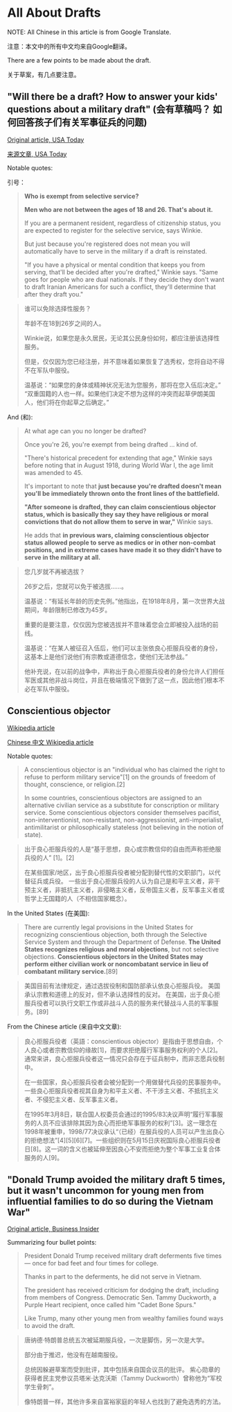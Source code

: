 # All About Drafts

NOTE: All Chinese in this article is from Google Translate.

注意：本文中的所有中文均来自Google翻译。

There are a few points to be made about the draft.

关于草案，有几点要注意。

## "Will there be a draft? How to answer your kids' questions about a military draft" (会有草稿吗？ 如何回答孩子们有关军事征兵的问题)

[Original article, USA Today](https://www.usatoday.com/story/life/parenting/2020/01/06/military-draft-how-answer-your-kids-questions-draft/2823826001/)

[来源文章, USA Today](https://www.usatoday.com/story/life/parenting/2020/01/06/military-draft-how-answer-your-kids-questions-draft/2823826001/)

Notable quotes:

引号：

> **Who is exempt from selective service?**
>
> **Men who are not between the ages of 18 and 26. That's about it.**
> 
> If you are a permanent resident, regardless of citizenship status, you are expected to register for the selective service, says Winkie.
> 
> But just because you're registered does not mean you will automatically have to serve in the military if a draft is reinstated. 
> 
> "If you have a physical or mental condition that keeps you from serving, that'll be decided after you're drafted," Winkie says. "Same goes for people who are dual nationals. If they decide they don't want to draft Iranian Americans for such a conflict, they'll determine that after they draft you."

> 谁可以免除选择性服务？
>
> 年龄不在18到26岁之间的人。
>
> Winkie说，如果您是永久居民，无论其公民身份如何，都应注册该选择性服务。
>
> 但是，仅仅因为您已经注册，并不意味着如果恢复了选秀权，您将自动不得不在军队中服役。
> 
> 温基说：“如果您的身体或精神状况无法为您服务，那将在您入伍后决定。” “双重国籍的人也一样。如果他们决定不想为这样的冲突而起草伊朗美国人，他们将在你起草之后确定。”

And (和):

> At what age can you no longer be drafted?
> 
> Once you're 26, you're exempt from being drafted ... kind of.
> 
> "There's historical precedent for extending that age," Winkie says before noting that in August 1918, during World War I, the age limit was amended to 45. 
> 
> It's important to note that **just because you're drafted doesn't mean you'll be immediately thrown onto the front lines of the battlefield.**
> 
> **"After someone is drafted, they can claim conscientious objector status, which is basically they say they have religious or moral convictions that do not allow them to serve in war,"** Winkie says.
> 
> He adds that **in previous wars, claiming conscientious objector status allowed people to serve as medics or in other non-combat positions, and in extreme cases have made it so they didn't have to serve in the military at all.**

> 您几岁就不再被选拔？
> 
> 26岁之后，您就可以免于被选拔……。
> 
> 温基说：“有延长年龄的历史先例。”他指出，在1918年8月，第一次世界大战期间，年龄限制已修改为45岁。
> 
> 重要的是要注意，仅仅因为您被选拔并不意味着您会立即被投入战场的前线。
> 
> 温基说：“在某人被征召入伍后，他们可以主张依良心拒服兵役者的身份，这基本上是他们说他们有宗教或道德信念，使他们无法参战。”
> 
> 他补充说，在以前的战争中，声称出于良心拒服兵役者的身份允许人们担任军医或其他非战斗岗位，并且在极端情况下做到了这一点，因此他们根本不必在军队中服役。

## Conscientious objector

[Wikipedia article](https://en.wikipedia.org/wiki/Conscientious_objector)

[Chinese 中文 Wikipedia article](https://zh.wikipedia.org/wiki/%E8%89%AF%E5%BF%83%E6%8B%92%E6%9C%8D%E5%85%B5%E5%BD%B9%E8%80%85)

Notable quotes:

> A conscientious objector is an "individual who has claimed the right to refuse to perform military service"[1] on the grounds of freedom of thought, conscience, or religion.[2]
> 
> In some countries, conscientious objectors are assigned to an alternative civilian service as a substitute for conscription or military service. Some conscientious objectors consider themselves pacifist, non-interventionist, non-resistant, non-aggressionist, anti-imperialist, antimilitarist or philosophically stateless (not believing in the notion of state).

> 出于良心拒服兵役的人是“基于思想，良心或宗教信仰的自由而声称拒绝服兵役的人” [1]。[2]
> 
> 在某些国家/地区，出于良心拒服兵役者被分配到替代性的文职部门，以代替征兵或兵役。 一些出于良心拒服兵役的人认为自己是和平主义者，非干预主义者，非抵抗主义者，非侵略主义者，反帝国主义者，反军事主义者或哲学上无国籍的人（不相信国家概念）。

In the United States (在美国):

> There are currently legal provisions in the United States for recognizing conscientious objection, both through the Selective Service System and through the Department of Defense. **The United States recognizes religious and moral objections**, but not selective objections. **Conscientious objectors in the United States may perform either civilian work or noncombatant service in lieu of combatant military service.**[89]

> 美国目前有法律规定，通过选拔役制和国防部承认依良心拒服兵役。 美国承认宗教和道德上的反对，但不承认选择性的反对。 在美国，出于良心拒服兵役者可以执行文职工作或非战斗人员的服务来代替战斗人员的军事服务。[89]

From the Chinese article (来自中文文章):

> 良心拒服兵役者（英語：conscientious objector）是指由于思想自由，个人良心或者宗教信仰的缘故[1]，而要求拒绝履行军事服务权利的个人[2]。通常来讲，良心拒服兵役者这一情况只会存在于征兵制中，而非志愿兵役制中。
> 
> 在一些国家，良心拒服兵役者会被分配到一个用做替代兵役的民事服务中。一些良心拒服兵役者视其自身为和平主义者、不干涉主义者、不抵抗主义者、不侵犯主义者、反军事主义者。
> 
> 在1995年3月8日，联合国人权委员会通过的1995/83决议声明“履行军事服务的人员不应该排除其因为良心而拒绝军事服务的权利”[3]。这一理念在1998年被重申，1998/77决议承认“（已经）在服兵役的人员可以产生出良心的拒绝想法”[4][5][6][7]。一些组织则在5月15日庆祝国际良心拒服兵役者日[8]。这一词的含义也被延伸至因良心不安而拒绝为整个军事工业复合体服务的人[9]。 

## "Donald Trump avoided the military draft 5 times, but it wasn't uncommon for young men from influential families to do so during the Vietnam War"

[Original article, Business Insider](https://www.businessinsider.com/donald-trump-avoided-the-military-draft-which-was-common-at-the-time-vietnam-war-2018-12)

Summarizing four bullet points:

> President Donald Trump received military draft deferments five times — once for bad feet and four times for college.
>
> Thanks in part to the deferments, he did not serve in Vietnam.
> 
> The president has received criticism for dodging the draft, including from members of Congress. Democratic Sen. Tammy Duckworth, a Purple Heart recipient, once called him "Cadet Bone Spurs."
>
> Like Trump, many other young men from wealthy families found ways to avoid the draft.

> 唐纳德·特朗普总统五次被延期服兵役，一次是脚伤，另一次是大学。
> 
> 部分由于推迟，他没有在越南服役。
> 
> 总统因躲避草案而受到批评，其中包括来自国会议员的批评。 紫心勋章的获得者民主党参议员塔米·达克沃斯（Tammy Duckworth）曾称他为“军校学生骨刺”。
> 
> 像特朗普一样，其他许多来自富裕家庭的年轻人也找到了避免选秀的方法。
